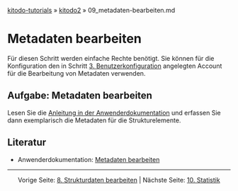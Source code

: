 [kitodo-tutorials](../README.md) » [kitodo2](README.md) » 09_metadaten-bearbeiten.md

# Metadaten bearbeiten

Für diesen Schritt werden einfache Rechte benötigt. Sie können für die Konfiguration den in Schritt [3. Benutzerkonfiguration](03_benutzerkonfiguration.md) angelegten Account für die Bearbeitung von Metadaten verwenden.

## Aufgabe: Metadaten bearbeiten

Lesen Sie die [Anleitung in der Anwenderdokumentation](https://github.com/kitodo/kitodo-production/wiki/Metadaten-bearbeiten) und erfassen Sie dann exemplarisch die Metadaten für die Strukturelemente.

## Literatur

* Anwenderdokumentation: [Metadaten bearbeiten](https://github.com/kitodo/kitodo-production/wiki/Metadaten-bearbeiten)




------

<p align="center">Vorige Seite: <a href="08_strukturdaten-bearbeiten.md">8. Strukturdaten bearbeiten</a> | Nächste Seite: <a href="10_statistik.md">10. Statistik</a></p>